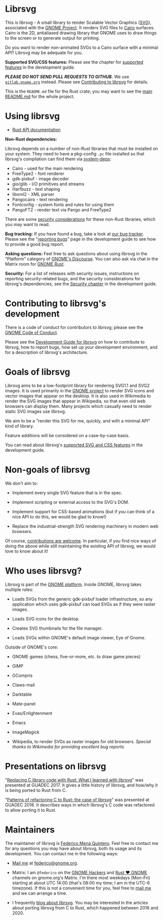 # Librsvg

This is librsvg - A small library to render Scalable Vector Graphics
([SVG][svg]), associated with the [GNOME Project][gnome].  It renders
SVG files to [Cairo][cairo] surfaces.  Cairo is the 2D, antialiased
drawing library that GNOME uses to draw things to the screen or to
generate output for printing.

Do you want to render non-animated SVGs to a Cairo surface with a
minimal API?  Librsvg may be adequate for you.

**Supported SVG/CSS features:** Please see the chapter for [supported
features][features] in the development guide.

***PLEASE DO NOT SEND PULL REQUESTS TO GITHUB.***  We use
[`gitlab.gnome.org`](https://gitlab.gnome.org/GNOME/librsvg) instead.
Please see [Contributing to librsvg][contributing] for details.

This is the `README.md` file for the Rust crate; you may want to see
the [main
README.md](https://gitlab.gnome.org/GNOME/librsvg/-/blob/main/README.md)
for the whole project.

# Using librsvg

* [Rust API documentation][rust-docs]

**Non-Rust dependencies:**

Librsvg depends on a number of non-Rust libraries that must be
installed on your system.  They need to have a pkg-config `.pc` file
installed so that librsvg's compilation can find them via [system-deps][system-deps]:

  * Cairo - used for the main rendering
  * FreeType2 - font renderer
  * gdk-pixbuf - image decoder
  * gio/glib - I/O primitives and streams
  * Harfbuzz - text shaping
  * libxml2 - XML parser
  * Pangocairo - text rendering
  * Fontconfig - system fonts and rules for using them
  * PangoFT2 - render text via Pango and FreeType2

There are some [security considerations][sec-libs] for these non-Rust
libraries, which you may want to read.

[system-deps]:(https://github.com/gdesmott/system-deps)
[sec-libs]:(https://gnome.pages.gitlab.gnome.org/librsvg/devel-docs/security.html#librsvgs-dependencies)

**Bug tracking:** If you have found a bug, take a look at [our bug
tracker][bugs].  Please see the "[reporting bugs][reporting-bugs]"
page in the development guide to see how to provide a good bug report.

**Asking questions:** Feel free to ask questions about using librsvg
in the "Platform" category of [GNOME's Discourse][discourse].  You can
also ask via chat in the Matrix room for [GNOME Rust][gnome-rust].

**Security:** For a list of releases with security issues,
instructions on reporting security-related bugs, and the security
considerations for librsvg's dependencies, see the [Security
chapter][security] in the development guide.

[rust-docs]: https://gnome.pages.gitlab.gnome.org/librsvg/doc/rsvg/index.html


# Contributing to librsvg's development

There is a code of conduct for contributors to librsvg; please see the
[GNOME Code of Conduct][coc].

Please see the [Development Guide for librsvg][devel-guide] on how to
contribute to librsvg, how to report bugs, how set up your development
environment, and for a description of librsvg's architecture.

# Goals of librsvg

Librsvg aims to be a low-footprint library for rendering SVG1.1 and SVG2 images.
It is used primarily in the [GNOME project](https://www.gnome.org) to
render SVG icons and vector images that appear on the desktop.  It is
also used in Wikimedia to render the SVG images that appear in
Wikipedia, so that even old web browsers can display them.  Many
projects which casually need to render static SVG images use librsvg.

We aim to be a "render this SVG for me, quickly, and with a minimal
API" kind of library.

Feature additions will be considered on a case-by-case basis.

You can read about librsvg's [supported SVG and CSS features][features] in the
development guide.

# Non-goals of librsvg

We don't aim to:

* Implement every single SVG feature that is in the spec.

* Implement scripting or external access to the SVG's DOM.

* Implement support for CSS-based animations (but if you can think of
  a nice API to do this, we would be glad to know!)

* Replace the industrial-strength SVG rendering machinery in modern
  web browsers.

Of course, [contributions are welcome][contributing].  In particular,
if you find nice ways of doing the above while still maintaining the
existing API of librsvg, we would love to know about it!

# Who uses librsvg?

Librsvg is part of the [GNOME platform][platform].  Inside GNOME,
librsvg takes multiple roles:

* Loads SVGs from the generic gdk-pixbuf loader infrastructure, so any
  application which uses gdk-pixbuf can load SVGs as if they were
  raster images.

* Loads SVG icons for the desktop.

* Creates SVG thumbnails for the file manager.

* Loads SVGs within GNOME's default image viewer, Eye of Gnome.

Outside of GNOME's core:

* GNOME games (chess, five-or-more, etc. to draw game pieces)

* GIMP

* GCompris

* Claws-mail

* Darktable

* Mate-panel

* Evas/Enlightenment

* Emacs

* ImageMagick

* Wikipedia, to render SVGs as raster images for old browsers.
  *Special thanks to Wikimedia for providing excellent bug reports.*


# Presentations on librsvg

"[Replacing C library code with Rust: What I learned with
librsvg][guadec-presentation-1]" was presented at GUADEC 2017.  It gives
a little history of librsvg, and how/why it is being ported to Rust
from C.

"[Patterns of refactoring C to Rust: the case of
librsvg][guadec-presentation-2]" was presented at GUADEC 2018.  It
describes ways in which librsvg's C code was refactored to allow
porting it to Rust.


# Maintainers

The maintainer of librsvg is [Federico Mena Quintero][federico].  Feel
free to contact me for any questions you may have about librsvg, both
its usage and its development.  You can contact me in the following
ways:

* [Mail me][mail] at federico@gnome.org.

* Matrix: I am `@federico` on the [GNOME Hackers][gnome-hackers] and
  [Rust ❤️ GNOME][gnome-rust] channels on gnome.org's Matrix.  I'm
  there most weekdays (Mon-Fri) starting at about UTC 14:00 (that's
  08:00 my time; I am in the UTC-6 timezone).  If this is not a
  convenient time for you, feel free to [mail me][mail] and we can
  arrange a time.

* I frequently [blog about librsvg][blog].  You may be interested in
  the articles about porting librsvg from C to Rust, which happened
  between 2016 and 2020.



[svg]: https://en.wikipedia.org/wiki/Scalable_Vector_Graphics
[gnome]: https://www.gnome.org/
[cairo]: https://www.cairographics.org/
[contributing]: https://gnome.pages.gitlab.gnome.org/librsvg/devel-docs/contributing.html
[coc]: https://conduct.gnome.org
[devel-guide]: https://gnome.pages.gitlab.gnome.org/librsvg/devel-docs/index.html
[features]: https://gnome.pages.gitlab.gnome.org/librsvg/devel-docs/features.html
[security]: https://gnome.pages.gitlab.gnome.org/librsvg/devel-docs/security.html
[bugs]: https://gitlab.gnome.org/GNOME/librsvg/issues
[reporting-bugs]: https://gnome.pages.gitlab.gnome.org/librsvg/devel-docs/bugs.html
[discourse]: https://discourse.gnome.org/c/platform/5
[gnome-rust]: https://matrix.to/#/#rust:gnome.org
[platform]: https://developer.gnome.org/
[guadec-presentation-1]: https://viruta.org/docs/fmq-porting-c-to-rust.pdf
[guadec-presentation-2]: https://viruta.org/docs/fmq-refactoring-c-to-rust.pdf
[federico]: https://viruta.org/
[mail]: mailto:federico@gnome.org
[gnome-hackers]: https://matrix.to/#/#gnome-hackers:gnome.org
[gnome-rust]: https://matrix.to/#/#rust:gnome.org
[blog]: https://viruta.org/tag/librsvg.html
